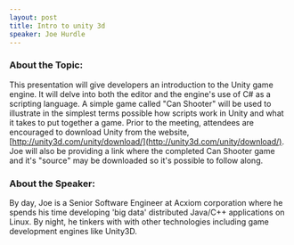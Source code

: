 ```yaml
---
layout: post
title: Intro to unity 3d
speaker: Joe Hurdle
---
```


### About the Topic: 
This presentation will give developers an introduction to the Unity game engine. It will delve into both the editor and the engine's use of C# as a scripting language. A simple game called "Can Shooter" will be used to illustrate in the simplest terms possible how scripts work in Unity and what it takes to put together a game. Prior to the meeting, attendees are encouraged to download Unity from the website, [http://unity3d.com/unity/download/](http://unity3d.com/unity/download/). Joe will also be providing a link where the completed Can Shooter game and it's "source" may be downloaded so it's possible to follow along.

### About the Speaker:
By day, Joe is a Senior Software Engineer at Acxiom corporation where he spends his time developing 'big data' distributed Java/C++ applications on Linux. By night, he tinkers with with other technologies including game development engines like Unity3D.